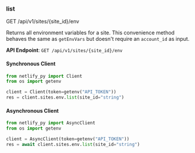 
### list <a name="list"></a>
GET /api/v1/sites/{site_id}/env

Returns all environment variables for a site. This convenience method behaves the same as `getEnvVars` but doesn't require an `account_id` as input.

**API Endpoint**: `GET /api/v1/sites/{site_id}/env`

#### Synchronous Client

```python
from netlify_py import Client
from os import getenv

client = Client(token=getenv("API_TOKEN"))
res = client.sites.env.list(site_id="string")
```

#### Asynchronous Client

```python
from netlify_py import AsyncClient
from os import getenv

client = AsyncClient(token=getenv("API_TOKEN"))
res = await client.sites.env.list(site_id="string")
```
